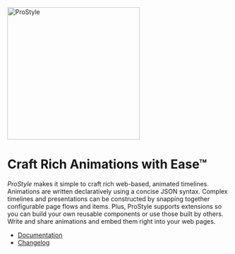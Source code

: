 <img src="https://raw.githubusercontent.com/pro-graphics/prostyle/master/logo/prostyle-973x355-345.png" alt="ProStyle" width="300px">

# Craft Rich Animations with Ease™
*ProStyle* makes it simple to craft rich web-based, animated timelines. Animations are written declaratively using a concise JSON syntax. Complex timelines and presentations can be constructed by snapping together configurable page flows and items.  Plus, ProStyle supports extensions so you can build your own reusable components or use those built by others.  Write and share animations and embed them right into your web pages.

* [Documentation](http://prostyle.io/)
* [Changelog](https://github.com/pro-graphics/prostyle/releases)
